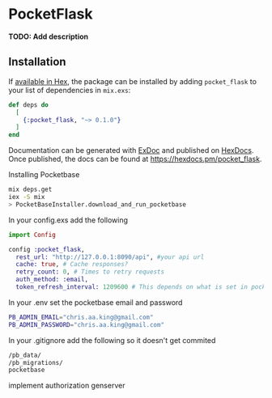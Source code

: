 # PocketFlask

**TODO: Add description**

## Installation

If [available in Hex](https://hex.pm/docs/publish), the package can be installed
by adding `pocket_flask` to your list of dependencies in `mix.exs`:

```elixir
def deps do
  [
    {:pocket_flask, "~> 0.1.0"}
  ]
end
```

Documentation can be generated with [ExDoc](https://github.com/elixir-lang/ex_doc)
and published on [HexDocs](https://hexdocs.pm). Once published, the docs can
be found at <https://hexdocs.pm/pocket_flask>.

Installing Pocketbase

```bash
mix deps.get
iex -S mix
> PocketBaseInstaller.download_and_run_pocketbase
```

In your config.exs add the following

```elixir
import Config

config :pocket_flask,
  rest_url: "http://127.0.0.1:8090/api", #your api url
  cache: true, # Cache responses?
  retry_count: 0, # Times to retry requests
  auth_method: :email,
  token_refresh_interval: 1209600 # This depends on what is set in pocketbase
```

In your .env set the pocketbase email and password

```bash
PB_ADMIN_EMAIL="chris.aa.king@gmail.com"
PB_ADMIN_PASSWORD="chris.aa.king@gmail.com"
```

In your .gitignore add the following so it doesn't get commited

```bash
/pb_data/
/pb_migrations/
pocketbase
```

implement authorization genserver
